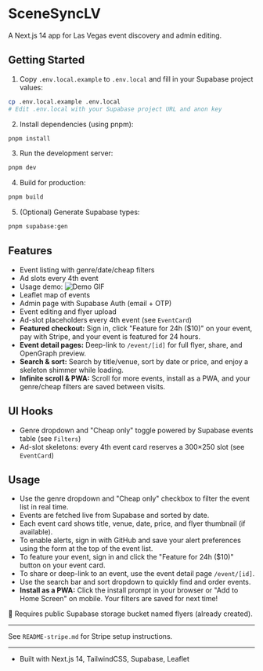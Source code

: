 # SceneSyncLV

A Next.js 14 app for Las Vegas event discovery and admin editing.

## Getting Started

1. Copy `.env.local.example` to `.env.local` and fill in your Supabase project values:

```sh
cp .env.local.example .env.local
# Edit .env.local with your Supabase project URL and anon key
```

2. Install dependencies (using pnpm):

```sh
pnpm install
```

3. Run the development server:

```sh
pnpm dev
```

4. Build for production:

```sh
pnpm build
```

5. (Optional) Generate Supabase types:

```sh
pnpm supabase:gen
```

## Features
- Event listing with genre/date/cheap filters
- Ad slots every 4th event
- Usage demo: ![Demo GIF](demo.gif)
- Leaflet map of events
- Admin page with Supabase Auth (email + OTP)
- Event editing and flyer upload
- Ad-slot placeholders every 4th event (see `EventCard`)
- **Featured checkout:** Sign in, click "Feature for 24h ($10)" on your event, pay with Stripe, and your event is featured for 24 hours.
- **Event detail pages:** Deep-link to `/event/[id]` for full flyer, share, and OpenGraph preview.
- **Search & sort:** Search by title/venue, sort by date or price, and enjoy a skeleton shimmer while loading.
- **Infinite scroll & PWA:** Scroll for more events, install as a PWA, and your genre/cheap filters are saved between visits.

## UI Hooks
- Genre dropdown and "Cheap only" toggle powered by Supabase events table (see `Filters`)
- Ad-slot skeletons: every 4th event card reserves a 300×250 slot (see `EventCard`)

## Usage

- Use the genre dropdown and "Cheap only" checkbox to filter the event list in real time.
- Events are fetched live from Supabase and sorted by date.
- Each event card shows title, venue, date, price, and flyer thumbnail (if available).
- To enable alerts, sign in with GitHub and save your alert preferences using the form at the top of the event list.
- To feature your event, sign in and click the "Feature for 24h ($10)" button on your event card.
- To share or deep-link to an event, use the event detail page `/event/[id]`.
- Use the search bar and sort dropdown to quickly find and order events.
- **Install as a PWA:** Click the install prompt in your browser or "Add to Home Screen" on mobile. Your filters are saved for next time!

📂 Requires public Supabase storage bucket named flyers (already created).

---

See `README-stripe.md` for Stripe setup instructions.

---

- Built with Next.js 14, TailwindCSS, Supabase, Leaflet
